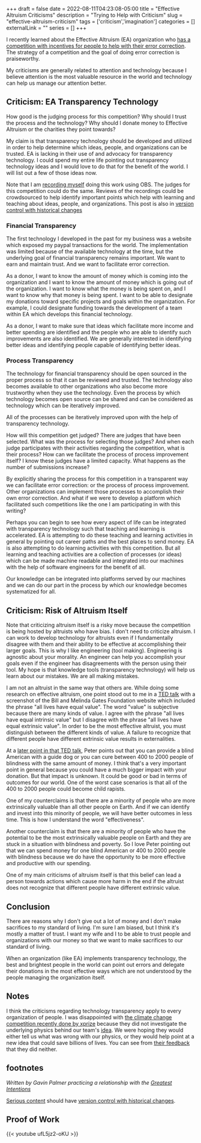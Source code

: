+++ 
draft = false
date = 2022-08-11T04:23:08-05:00
title = "Effective Altruism Criticisms"
description = "Trying to Help with Criticism"
slug = "effective-altruism-criticism" 
tags = ['criticism','imagination']
categories = []
externalLink = ""
series = []
+++
 
I recently learned about the Effective Altruism (EA) organization who [has a competition with incentives for people to help with their error correction](https://forum.effectivealtruism.org/posts/8hvmvrgcxJJ2pYR4X/announcing-a-contest-ea-criticism-and-red-teaming).  The strategy of a competition and the goal of doing error correction is praiseworthy.
 
My criticisms are generally related to attention and technology because I believe attention is the most valuable resource in the world and technology can help us manage our attention better.

## Criticism: EA Transparency Technology
 
How good is the judging process for this competition?  Why should I trust the process and the technology?  Why should I donate money to Effective Altruism or the charities they point towards?

My claim is that transparency technology should be developed and utilized in order to help determine which ideas, people, and organizations can be trusted.  EA is lacking in their use of and advocacy for transparency technology.  I could spend my entire life pointing out transparency technology ideas and I would love to do that for the benefit of the world.  I will list out a few of those ideas now.

Note that I am [recording myself](/posts/effective-altruism-criticism#proof-of-work) doing this work using OBS.  The judges for this competition could do the same.  Reviews of the recordings could be crowdsourced to help identify important points which help with learning and teaching about ideas, people, and organizations.  This post is also in [version control with historical changes](https://github.com/heroLFG/hugo-herolfg-site/commits/dev/content/posts/effective-altruism-criticism.md)

### Financial Transparency
 
The first technology I developed in the past for my business was a website which exposed my paypal transactions for the world.  The implementation was limited because of the available technology at the time, but the underlying goal of financial transparency remains important.  We want to earn and maintain trust.  And we want to facilitate error correction.
 
As a donor, I want to know the amount of money which is coming into the organization and I want to know the amount of money which is going out of the organization.  I want to know what the money is being spent on, and I want to know why that money is being spent.  I want to be able to designate my donations toward specific projects and goals within the organization.  For example, I could designate funding towards the development of a team within EA which develops this financial technology.
 
As a donor, I want to make sure that ideas which facilitate more income and better spending are identified and the people who are able to identify such improvements are also identified.  We are generally interested in identifying better ideas and identifying people capable of identifying better ideas.
 
### Process Transparency
 
The technology for financial transparency should be open sourced in the proper process so that it can be reviewed and trusted.  The technology also becomes available to other organizations who also become more trustworthy when they use the technology.  Even the process by which technology becomes open source can be shared and can be considered as technology which can be iteratively improved.
 
All of the processes can be iteratively improved upon with the help of transparency technology.
 
How will this competition get judged?  There are judges that have been selected.  What was the process for selecting those judges?  And when each judge participates with their activities regarding the competition, what is their process?  How can we facilitate the process of process improvement itself?  I know these judges have a limited capacity.  What happens as the number of submissions increase?
 
By explicitly sharing the process for this competition in a transparent way we can facilitate error correction: or the process of process improvement.  Other organizations can implement those processes to accomplish their own error correction.  And what if we were to develop a platform which facilitated such competitions like the one I am participating in with this writing?
 
Perhaps you can begin to see how every aspect of life can be integrated with transparency technology such that teaching and learning is accelerated.  EA is attempting to do these teaching and learning activities in general by pointing out career paths and the best places to send money.  EA is also attempting to do learning activities with this competition.  But all learning and teaching activities are a collection of processes (or ideas) which can be made machine readable and integrated into our machines with the help of software engineers for the benefit of all.

Our knowledge can be integrated into platforms served by our machines and we can do our part in the process by which our knowledge becomes systematized for all.

## Criticism: Risk of Altruism Itself

Note that criticizing altruism itself is a risky move because the competition is being hosted by altruists who have bias.  I don't need to criticize altruism.  I can work to develop technology for altruists even if I fundamentally disagree with them and their ability to be effective at accomplishing their larger goals.  This is why I like engineering (tool making).  Engineering is agnostic about your morality.  An engineer can help you accomplish your goals even if the engineer has disagreements with the person using their tool.  My hope is that knowledge tools (transparency technology) will help us learn about our mistakes.  We are all making mistakes.

I am not an altruist in the same way that others are.  While doing some research on effective altruism, one point stood out to me in a [TED talk](https://youtu.be/Diuv3XZQXyc?t=327) with a screenshot of the Bill and Melinda Gates Foundation website which included the phrase "all lives have equal value".  The word "value" is subjective because there are many kinds of value.  I agree with the phrase "all lives have equal intrinsic value" but I disagree with the phrase "all lives have equal extrinsic value".  In order to be the most effective altruist, you must distinguish between the different kinds of value.  A failure to recognize that different people have different extrinsic value results in externalities.
 
At a [later point in that TED talk](https://youtu.be/Diuv3XZQXyc?t=726), Peter points out that you can provide a blind American with a guide dog or you can cure between 400 to 2000 people of blindness with the same amount of money.  I think that's a very important point in general because you could have a much bigger impact with your donation.  But that impact is unknown.  It could be good or bad in terms of outcomes for our world.  One of the worst case scenarios is that all of the 400 to 2000 people could become child rapists.

One of my counterclaims is that there are a minority of people who are more extrinsically valuable than all other people on Earth.  And if we can identify and invest into this minority of people, we will have better outcomes in less time.  This is how I understand the word "effectiveness".

Another counterclaim is that there are a minority of people who have the potential to be the most extrinsically valuable people on Earth and they are stuck in a situation with blindness and poverty.  So I love Peter pointing out that we can spend money for one blind American or 400 to 2000 people with blindness because we do have the opportunity to be more effective and productive with our spending.

One of my main criticisms of altruism itself is that this belief can lead a person towards actions which cause more harm in the end if the altruist does not recognize that different people have different extrinsic value.

## Conclusion
 
There are reasons why I don't give out a lot of money and I don't make sacrifices to my standard of living.  I'm sure I am biased, but I think it's mostly a matter of trust.  I want my wife and I to be able to trust people and organizations with our money so that we want to make sacrifices to our standard of living.

When an organization (like EA) implements transparency technology, the best and brightest people in the world can point out errors and delegate their donations in the most effective ways which are not understood by the people managing the organization itself.

## Notes

I think the criticisms regarding technology transparency apply to every organization of people.  I was disappointed with [the climate change competition recently done by xprize](https://www.xprize.org/prizes/elonmusk) because they did not investigate the underlying physics behind our team's [idea](/posts/global-climate-change).  We were hoping they would either tell us what was wrong with our physics, or they would help point at a new idea that could save billions of lives.  You can see from [their feedback](https://convective-heat-engine.github.io/xprize/) that they did neither.

## footnotes

*Written by Gavin Palmer practicing a relationship with the [Greatest Intentions](/posts/helping-the-greatest-intentions)*

[Serious content](/posts/content-creation) should have [version control with historical changes](https://github.com/heroLFG/hugo-herolfg-site/commits/dev/content/posts/effective-altruism-criticism.md).

## Proof of Work

{{< youtube ufL5jz2-oKU >}}

